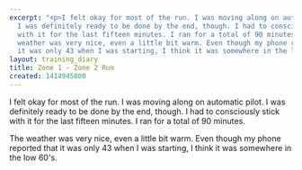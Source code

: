 ```yaml
---
excerpt: "<p>I felt okay for most of the run. I was moving along on automatic pilot.
  I was definitely ready to be done by the end, though. I had to consciously stick
  with it for the last fifteen minutes. I ran for a total of 90 minutes.</p><p>The
  weather was very nice, even a little bit warm. Even though my phone reported that
  it was only 43 when I was starting, I think it was somewhere in the low 60's.</p>"
layout: training_diary
title: Zone 1 - Zone 2 Run
created: 1414945800
---
```

<p>I felt okay for most of the run. I was moving along on automatic pilot. I was definitely ready to be done by the end, though. I had to consciously stick with it for the last fifteen minutes. I ran for a total of 90 minutes.</p><p>The weather was very nice, even a little bit warm. Even though my phone reported that it was only 43 when I was starting, I think it was somewhere in the low 60's.</p>
